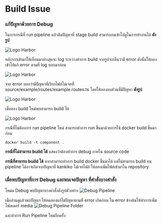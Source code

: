 # Build Issue

### แก้ปัญหาด้วยการ Debug

ในการกรณีที่ run pipeline แล้วติดปัญหาที่ stage build สามารถกดเข้าไปดูในการทำงานได้ **ดังรูป**

![Logo Harbor](/images/troubleshoot/build-issue/1.png)

หลังจากเข้ามาให้เลื่อนมาล่างสุดจะ log ระหว่างทำการ build จากรูปจะเห็นว่ามี error ดังนั้นให้ลองเข้าไปแก้ error ตามที่ log บอกมาก่อน

![Logo Harbor](/images/troubleshoot/build-issue/2.png)

จาก error บอกว่ามีปัญหาที่เรียกไฟล์ไม่เจอที่ source/example/routes/example.routes.ts โดยให้ลองลบส่วนที่มีปัญหา **ดังรูป**

![Logo Harbor](/images/troubleshoot/build-issue/3.png)

เมื่อลอง build ใหม่พบสามารถ build ได้

![Logo Harbor](/images/troubleshoot/build-issue/4.png)

กรณีที่ไม่ต้องการ run pipeline ใหม่ สามารถทำการ run ขึ้นมาด้วยการใช้ docker build ขึ้นมาก่อน

```
docker build -t component .
```

**กรณีที่ไม่สามารถ build ได้** แสดงว่าต้องทำการ debug ภายใน source code

**กรณีที่สามารถ build ได้** หากสามารถทำการ build docker ขึ้นมาได้ แต่ไม่สามารถ build บน pipeline ได้อาจเกิดจากปัญหาที่ kankiko ไม่เจอไฟล์ ให้ลองเพิ่มไฟล์เข้ามาใน repository



### เมื่อพบปัญหาที่การ Debug และพบเจอปัญหา ที่คำสั่งบางคำสั่ง 

โหมด Debug พบปัญหาบางคำสั่งดังรูปตัวอย่าง
![Debug Pipeline](/images/troubleshoot/build-issue/5.png)

เมืออ่านดูแล้วพบปัญหา ให้ทดลองแก้ไขปัญหาตามที่ error เกิดก่อน ใน error ข้างต้นให้ทำการเพิ่มโฟลเดอร์ media
![Debug Pipeline Folder](/images/troubleshoot/build-issue/6.png)

และทำการ Run Pipeline ใหม่อีกครั้ง